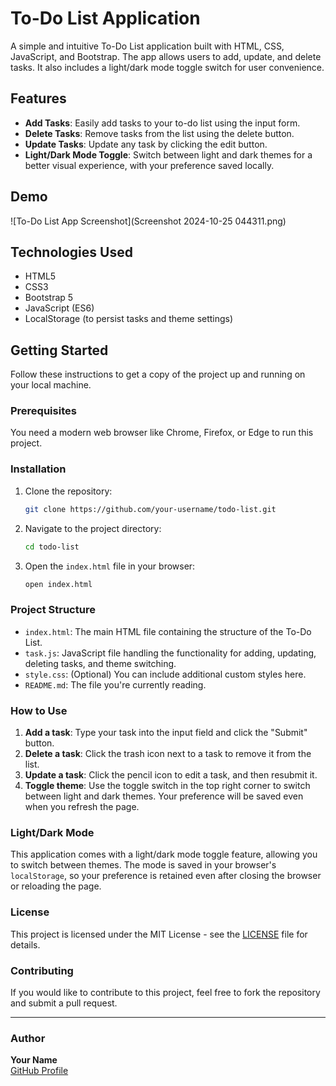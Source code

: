 # To-Do List Application

A simple and intuitive To-Do List application built with HTML, CSS, JavaScript, and Bootstrap. The app allows users to add, update, and delete tasks. It also includes a light/dark mode toggle switch for user convenience.

## Features

- **Add Tasks**: Easily add tasks to your to-do list using the input form.
- **Delete Tasks**: Remove tasks from the list using the delete button.
- **Update Tasks**: Update any task by clicking the edit button.
- **Light/Dark Mode Toggle**: Switch between light and dark themes for a better visual experience, with your preference saved locally.

## Demo

![To-Do List App Screenshot](Screenshot 2024-10-25 044311.png)

## Technologies Used

- HTML5
- CSS3
- Bootstrap 5
- JavaScript (ES6)
- LocalStorage (to persist tasks and theme settings)

## Getting Started

Follow these instructions to get a copy of the project up and running on your local machine.

### Prerequisites

You need a modern web browser like Chrome, Firefox, or Edge to run this project.

### Installation

1. Clone the repository:

    ```bash
    git clone https://github.com/your-username/todo-list.git
    ```

2. Navigate to the project directory:

    ```bash
    cd todo-list
    ```

3. Open the `index.html` file in your browser:

    ```bash
    open index.html
    ```

### Project Structure

- `index.html`: The main HTML file containing the structure of the To-Do List.
- `task.js`: JavaScript file handling the functionality for adding, updating, deleting tasks, and theme switching.
- `style.css`: (Optional) You can include additional custom styles here.
- `README.md`: The file you're currently reading.

### How to Use

1. **Add a task**: Type your task into the input field and click the "Submit" button.
2. **Delete a task**: Click the trash icon next to a task to remove it from the list.
3. **Update a task**: Click the pencil icon to edit a task, and then resubmit it.
4. **Toggle theme**: Use the toggle switch in the top right corner to switch between light and dark themes. Your preference will be saved even when you refresh the page.

### Light/Dark Mode

This application comes with a light/dark mode toggle feature, allowing you to switch between themes. The mode is saved in your browser's `localStorage`, so your preference is retained even after closing the browser or reloading the page.

### License

This project is licensed under the MIT License - see the [LICENSE](LICENSE) file for details.

### Contributing

If you would like to contribute to this project, feel free to fork the repository and submit a pull request.

---

### Author

**Your Name**  
[GitHub Profile]([https://github.com/your-username](https://github.com/ARMANANS1218))


